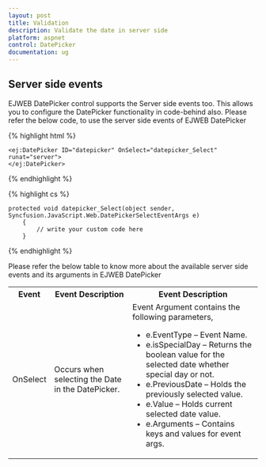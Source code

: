 ```yaml
---
layout: post
title: Validation
description: Validate the date in server side
platform: aspnet
control: DatePicker
documentation: ug
---
```


## Server side events

EJWEB DatePicker control supports the Server side events too. This allows you to configure the DatePicker functionality in code-behind also. Please refer the below code, to use the server side events of EJWEB DatePicker

{% highlight html %}

    <ej:DatePicker ID="datepicker" OnSelect="datepicker_Select" runat="server">
    </ej:DatePicker>

{% endhighlight %}


{% highlight cs %}

    protected void datepicker_Select(object sender, Syncfusion.JavaScript.Web.DatePickerSelectEventArgs e)
        {
            // write your custom code here
        }

{% endhighlight %}

Please refer the below table to know more about the available server side events and its arguments in EJWEB DatePicker


<table> <tr> <th> Event</th><th> Event Description</th><th> Event Description</th></tr> <tr> <td> OnSelect</td><td> Occurs when selecting the Date in the DatePicker.</td><td> Event Argument contains the following parameters, <ul> <li>e.EventType – Event Name.</li> <li>e.isSpecialDay – Returns the boolean value for the selected date whether special day or not.</li> <li>e.PreviousDate – Holds the previously selected value.</li> <li>e.Value – Holds current selected date value.</li> <li>e.Arguments – Contains keys and values for event args.</li> </ul></td></tr> </table>
